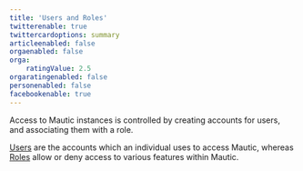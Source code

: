 ```yaml
---
title: 'Users and Roles'
twitterenable: true
twittercardoptions: summary
articleenabled: false
orgaenabled: false
orga:
    ratingValue: 2.5
orgaratingenabled: false
personenabled: false
facebookenable: true
---
```


Access to Mautic instances is controlled by creating accounts for users, and associating them with a role.

[Users][users] are the accounts which an individual uses to access Mautic, whereas [Roles][roles] allow or deny access to various features within Mautic.

[users]: </users-and-roles/managing-users>
[roles]: </users-and-roles/managing-roles>